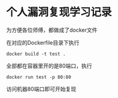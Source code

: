 # 个人漏洞复现学习记录
为方便各位师傅，都做成了docker文件

在对应的Dockerfile目录下执行
```
docker build -t test .
```

全部都在容器里开的是80端口，执行
```
docker run test -p 80:80
```
访问机器80端口即可开始复现
